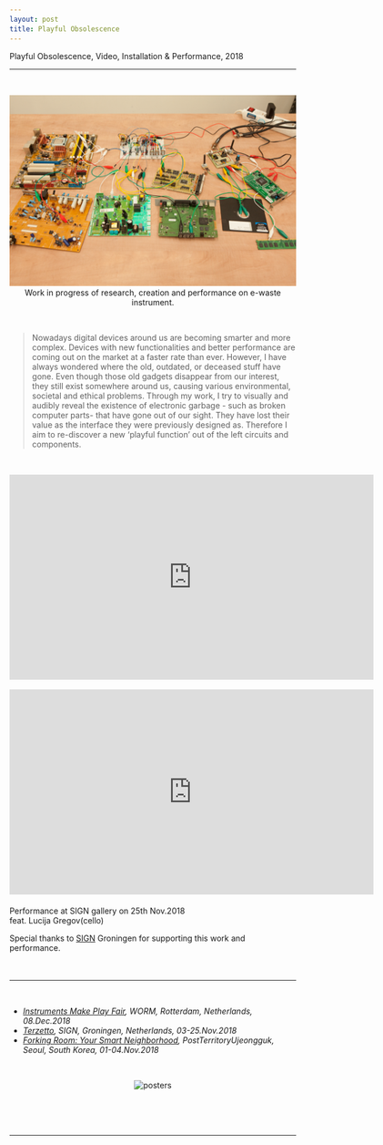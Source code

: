 ```yaml
---
layout: post
title: Playful Obsolescence
---
```


Playful Obsolescence, Video, Installation & Performance, 2018

***

<br/>
<div>
<p align="middle">
<img class="img_horizontal" src="/img/work_footage/playful_obsolescence.png" alt="playful obsolescence image" title="playful obsolescence"/>
<br/>
Work in progress of research, creation and performance on e-waste instrument.
</p>
</div>
<br/>


>Nowadays digital devices around us are becoming smarter and more complex. Devices with new functionalities and better performance are coming out on the market at a faster rate than ever. However, I have always wondered where the old, outdated, or deceased stuff have gone. Even though those old gadgets disappear from our interest, they still exist somewhere around us, causing various environmental, societal and ethical problems.
Through my work, I try to visually and audibly reveal the existence of electronic garbage - such as broken computer parts- that have gone out of our sight. They have lost their value as the interface they were previously designed as. Therefore I aim to re-discover a new ‘playful function’ out of the left circuits and components.


<br>
<p align="middle">
<div class="video-container">
<iframe src="https://player.vimeo.com/video/300018380?loop=1" width="640" height="360" frameborder="0" webkitallowfullscreen mozallowfullscreen allowfullscreen></iframe>
</div>
</p>
<p align="middle">
<div class="video-container">
<iframe src="https://player.vimeo.com/video/315482043" width="640" height="360" frameborder="0" webkitallowfullscreen mozallowfullscreen allowfullscreen></iframe>
</div>
<br/>
Performance at SIGN gallery on 25th Nov.2018 <br/>
feat. Lucija Gregov(cello)
</p>

Special thanks to <a href="https://sign2.nl/" target="blank">SIGN</a> Groningen for supporting this work and performance.
<br/><br/><br/>

<hr>

<br/>
<ul>
<li><i><a href="https://instrumentsmakeplay.nl/8-december-2018-instruments-make-play-fair-in-worm-rotterdam/" target="blank">Instruments Make Play Fair</a>, WORM, Rotterdam, Netherlands, 08.Dec.2018</i></li>
<li><i><a href="https://sign2.nl/" target="blank">Terzetto</a>, SIGN, Groningen, Netherlands, 03-25.Nov.2018</i></li>
<li><i><a href="http://ujeongguk.com/forking-room/" target="blank">Forking Room: Your Smart Neighborhood</a>, PostTerritoryUjeongguk, Seoul, South Korea, 01-04.Nov.2018</i></li>
</ul>
<br/>
<div class="img_row">
<p align="middle">
	<img class="img_poster" src="{{ site.baseurl }}/img/posters2.gif" alt="posters" title="posters"/>
  </p>
</div>

<br/><br/><br/>

<hr>
<br/><br/><br/>
